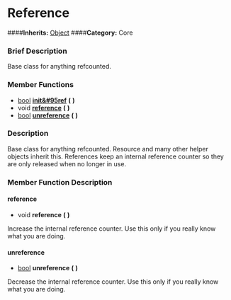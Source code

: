 #  Reference  
####**Inherits:** [Object](class_object)
####**Category:** Core

###  Brief Description  
Base class for anything refcounted.

###  Member Functions 
  * [bool](class_bool)  **[init&#95ref](#init_ref)**  **(** **)**
  * void  **[reference](#reference)**  **(** **)**
  * [bool](class_bool)  **[unreference](#unreference)**  **(** **)**

###  Description  
Base class for anything refcounted. Resource and many other helper objects inherit this. References keep an internal reference counter so they are only released when no longer in use.

###  Member Function Description  

#### <a name="reference">reference</a>
  * void  **reference**  **(** **)**

Increase the internal reference counter. Use this only if you really know what you are doing.

#### <a name="unreference">unreference</a>
  * [bool](class_bool)  **unreference**  **(** **)**

Decrease the internal reference counter. Use this only if you really know what you are doing.
